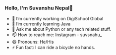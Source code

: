 ### Hello, I'm Suvanshu Nepal👋

- 🔭 I’m currently working on DigiSchool Global
- 🌱 I’m currently learning Java
- 💬 Ask me about Python or any tech related stuff.
- 📫 How to reach me: Instagram - suvsnahu_
- 😄 Pronouns: He/His
- ⚡ Fun fact: I can ride a bicycle no hands.

